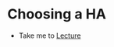 # Choosing a HA

  - Take me to [Lecture](https://kodekloud.com/topic/configure-high-availability/)
